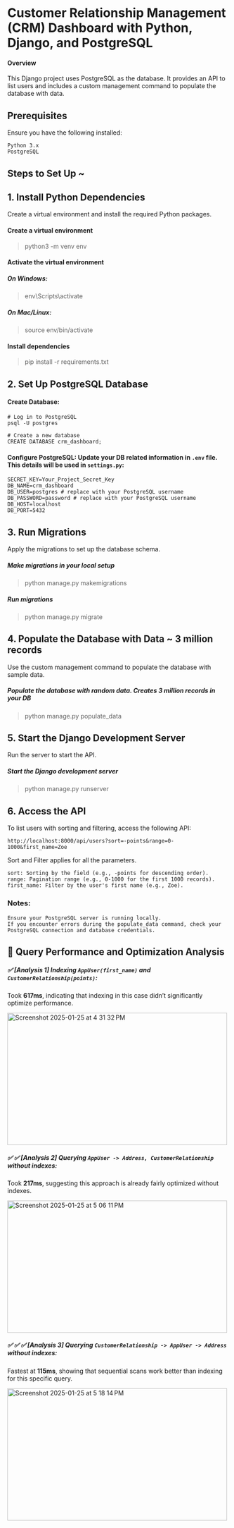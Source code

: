# Customer Relationship Management (CRM) Dashboard with Python, Django, and PostgreSQL
#### Overview

This Django project uses PostgreSQL as the database. It provides an API to list users and includes a custom management command to populate the database with data.
## Prerequisites

Ensure you have the following installed:

    Python 3.x
    PostgreSQL


## Steps to Set Up ~
## 1. Install Python Dependencies

Create a virtual environment and install the required Python packages.

#### Create a virtual environment
> python3 -m venv env

#### Activate the virtual environment
##### On Windows:
> env\Scripts\activate
##### On Mac/Linux:
> source env/bin/activate

#### Install dependencies
> pip install -r requirements.txt

## 2. Set Up PostgreSQL Database

#### Create Database:

    # Log in to PostgreSQL
    psql -U postgres
    
    # Create a new database
    CREATE DATABASE crm_dashboard;

#### Configure PostgreSQL: Update your DB related information in `.env` file. This details will be used in `settings.py`:
    SECRET_KEY=Your_Project_Secret_Key
    DB_NAME=crm_dashboard
    DB_USER=postgres # replace with your PostgreSQL username
    DB_PASSWORD=password # replace with your PostgreSQL username
    DB_HOST=localhost
    DB_PORT=5432

## 3. Run Migrations

Apply the migrations to set up the database schema.

##### Make migrations in your local setup
> python manage.py makemigrations

##### Run migrations
> python manage.py migrate

## 4. Populate the Database with Data ~  3 million records

Use the custom management command to populate the database with sample data.

##### Populate the database with random data. Creates 3 million records in your DB
> python manage.py populate_data

## 5. Start the Django Development Server

Run the server to start the API.

##### Start the Django development server
> python manage.py runserver

## 6. Access the API

To list users with sorting and filtering, access the following API:

`http://localhost:8000/api/users?sort=-points&range=0-1000&first_name=Zoe`

Sort and Filter applies for all the parameters.

    sort: Sorting by the field (e.g., -points for descending order).
    range: Pagination range (e.g., 0-1000 for the first 1000 records).
    first_name: Filter by the user's first name (e.g., Zoe).

### Notes:

    Ensure your PostgreSQL server is running locally.
    If you encounter errors during the populate_data command, check your PostgreSQL connection and database credentials.
## :star2: Query Performance and Optimization Analysis

##### :white_check_mark: [Analysis 1] Indexing `AppUser(first_name)` and `CustomerRelationship(points)`:
Took **617ms**, indicating that indexing in this case didn’t significantly optimize performance.

<img height="300" width="500" alt="Screenshot 2025-01-25 at 4 31 32 PM" src="https://github.com/user-attachments/assets/9f87cbdf-50ed-4080-9a2c-e44d98e77b20" />

##### :white_check_mark: :white_check_mark: [Analysis 2] Querying `AppUser -> Address, CustomerRelationship` without indexes:
Took **217ms**, suggesting this approach is already fairly optimized without indexes.

<img height="300" width="500" alt="Screenshot 2025-01-25 at 5 06 11 PM" src="https://github.com/user-attachments/assets/1f2b20c0-e68f-4c23-8c4d-b8e9ad668bef" />

##### :white_check_mark: :white_check_mark: :white_check_mark: [Analysis 3] Querying `CustomerRelationship -> AppUser -> Address` without indexes:
Fastest at **115ms**, showing that sequential scans work better than indexing for this specific query.

<img height="300" width="500" alt="Screenshot 2025-01-25 at 5 18 14 PM" src="https://github.com/user-attachments/assets/db8bd083-9a91-4bed-8d3f-7d463f86246e" />



